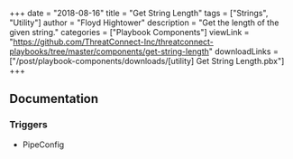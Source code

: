 +++
date = "2018-08-16"
title = "Get String Length"
tags = ["Strings", "Utility"]
author = "Floyd Hightower"
description = "Get the length of the given string."
categories = ["Playbook Components"]
viewLink = "https://github.com/ThreatConnect-Inc/threatconnect-playbooks/tree/master/components/get-string-length"
downloadLinks = ["/post/playbook-components/downloads/[utility] Get String Length.pbx"]
+++

## Documentation

### Triggers

- PipeConfig
